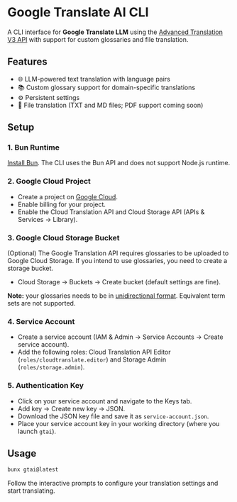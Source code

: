 # Google Translate AI CLI

A CLI interface for **Google Translate LLM** using the [Advanced Translation V3 API](https://cloud.google.com/translate/docs/advanced/translate-text-advance) with support for custom glossaries and file translation.

## Features

- 🌐 LLM-powered text translation with language pairs
- 📚 Custom glossary support for domain-specific translations
- ⚙️ Persistent settings
- 📄 File translation (TXT and MD files; PDF support coming soon)

## Setup

### 1. Bun Runtime

[Install Bun](https://bun.sh/). The CLI uses the Bun API and does not support Node.js runtime.

### 2. Google Cloud Project

- Create a project on [Google Cloud](https://cloud.google.com).
- Enable billing for your project.
- Enable the Cloud Translation API and Cloud Storage API (APIs & Services → Library).

### 3. Google Cloud Storage Bucket

(Optional) The Google Translation API requires glossaries to be uploaded to Google Cloud Storage. If you intend to use glossaries, you need to create a storage bucket.

- Cloud Storage → Buckets → Create bucket (default settings are fine).

**Note:** your glossaries needs to be in [unidirectional format](https://cloud.google.com/translate/docs/advanced/glossary#unidirectional_glossaries). Equivalent term sets are not supported.

### 4. Service Account

- Create a service account (IAM & Admin → Service Accounts → Create service account).
- Add the following roles: Cloud Translation API Editor (`roles/cloudtranslate.editor`) and Storage Admin (`roles/storage.admin`).

### 5. Authentication Key

- Click on your service account and navigate to the Keys tab.
- Add key → Create new key → JSON.
- Download the JSON key file and save it as `service-account.json`.
- Place your service account key in your working directory (where you launch `gtai`).

## Usage

```bash
bunx gtai@latest
```

Follow the interactive prompts to configure your translation settings and start translating.
